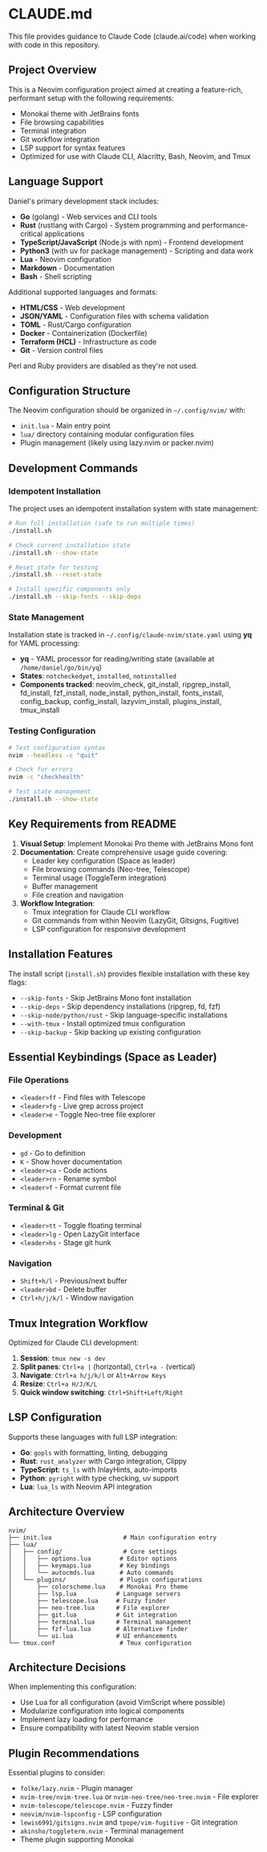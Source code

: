 # CLAUDE.md

This file provides guidance to Claude Code (claude.ai/code) when working with code in this repository.

## Project Overview

This is a Neovim configuration project aimed at creating a feature-rich, performant setup with the following requirements:
- Monokai theme with JetBrains fonts
- File browsing capabilities  
- Terminal integration
- Git workflow integration
- LSP support for syntax features
- Optimized for use with Claude CLI, Alacritty, Bash, Neovim, and Tmux

## Language Support

Daniel's primary development stack includes:
- **Go** (golang) - Web services and CLI tools
- **Rust** (rustlang with Cargo) - System programming and performance-critical applications
- **TypeScript/JavaScript** (Node.js with npm) - Frontend development
- **Python3** (with uv for package management) - Scripting and data work
- **Lua** - Neovim configuration
- **Markdown** - Documentation
- **Bash** - Shell scripting

Additional supported languages and formats:
- **HTML/CSS** - Web development
- **JSON/YAML** - Configuration files with schema validation
- **TOML** - Rust/Cargo configuration
- **Docker** - Containerization (Dockerfile)
- **Terraform (HCL)** - Infrastructure as code
- **Git** - Version control files

Perl and Ruby providers are disabled as they're not used.

## Configuration Structure

The Neovim configuration should be organized in `~/.config/nvim/` with:
- `init.lua` - Main entry point
- `lua/` directory containing modular configuration files
- Plugin management (likely using lazy.nvim or packer.nvim)

## Development Commands

### Idempotent Installation
The project uses an idempotent installation system with state management:

```bash
# Run full installation (safe to run multiple times)
./install.sh

# Check current installation state
./install.sh --show-state

# Reset state for testing
./install.sh --reset-state

# Install specific components only
./install.sh --skip-fonts --skip-deps
```

### State Management
Installation state is tracked in `~/.config/claude-nvim/state.yaml` using **yq** for YAML processing:
- **yq** - YAML processor for reading/writing state (available at `/home/daniel/go/bin/yq`)
- **States**: `notcheckedyet`, `installed`, `notinstalled`
- **Components tracked**: neovim_check, git_install, ripgrep_install, fd_install, fzf_install, node_install, python_install, fonts_install, config_backup, config_install, lazyvim_install, plugins_install, tmux_install

### Testing Configuration
```bash
# Test configuration syntax
nvim --headless -c "quit"

# Check for errors
nvim -c "checkhealth"

# Test state management
./install.sh --show-state
```

## Key Requirements from README

1. **Visual Setup**: Implement Monokai Pro theme with JetBrains Mono font
2. **Documentation**: Create comprehensive usage guide covering:
   - Leader key configuration (Space as leader)
   - File browsing commands (Neo-tree, Telescope)
   - Terminal usage (ToggleTerm integration)
   - Buffer management
   - File creation and navigation
3. **Workflow Integration**: 
   - Tmux integration for Claude CLI workflow
   - Git commands from within Neovim (LazyGit, Gitsigns, Fugitive)
   - LSP configuration for responsive development

## Installation Features

The install script (`install.sh`) provides flexible installation with these key flags:
- `--skip-fonts` - Skip JetBrains Mono font installation
- `--skip-deps` - Skip dependency installations (ripgrep, fd, fzf)
- `--skip-node/python/rust` - Skip language-specific installations
- `--with-tmux` - Install optimized tmux configuration
- `--skip-backup` - Skip backing up existing configuration

## Essential Keybindings (Space as Leader)

### File Operations
- `<leader>ff` - Find files with Telescope
- `<leader>fg` - Live grep across project
- `<leader>e` - Toggle Neo-tree file explorer

### Development
- `gd` - Go to definition
- `K` - Show hover documentation
- `<leader>ca` - Code actions
- `<leader>rn` - Rename symbol
- `<leader>f` - Format current file

### Terminal & Git
- `<leader>tt` - Toggle floating terminal
- `<leader>lg` - Open LazyGit interface
- `<leader>hs` - Stage git hunk

### Navigation
- `Shift+h/l` - Previous/next buffer
- `<leader>bd` - Delete buffer
- `Ctrl+h/j/k/l` - Window navigation

## Tmux Integration Workflow

Optimized for Claude CLI development:
1. **Session**: `tmux new -s dev`
2. **Split panes**: `Ctrl+a |` (horizontal), `Ctrl+a -` (vertical)
3. **Navigate**: `Ctrl+a h/j/k/l` or `Alt+Arrow Keys`
4. **Resize**: `Ctrl+a H/J/K/L`
5. **Quick window switching**: `Ctrl+Shift+Left/Right`

## LSP Configuration

Supports these languages with full LSP integration:
- **Go**: `gopls` with formatting, linting, debugging
- **Rust**: `rust_analyzer` with Cargo integration, Clippy
- **TypeScript**: `ts_ls` with InlayHints, auto-imports
- **Python**: `pyright` with type checking, uv support
- **Lua**: `lua_ls` with Neovim API integration

## Architecture Overview

```
nvim/
├── init.lua                    # Main configuration entry
├── lua/
│   ├── config/                 # Core settings
│   │   ├── options.lua        # Editor options
│   │   ├── keymaps.lua        # Key bindings
│   │   └── autocmds.lua       # Auto commands
│   └── plugins/               # Plugin configurations
│       ├── colorscheme.lua    # Monokai Pro theme
│       ├── lsp.lua           # Language servers
│       ├── telescope.lua     # Fuzzy finder
│       ├── neo-tree.lua      # File explorer
│       ├── git.lua           # Git integration
│       ├── terminal.lua      # Terminal management
│       ├── fzf-lua.lua       # Alternative finder
│       └── ui.lua            # UI enhancements
└── tmux.conf                  # Tmux configuration
```

## Architecture Decisions

When implementing this configuration:
- Use Lua for all configuration (avoid VimScript where possible)
- Modularize configuration into logical components
- Implement lazy loading for performance
- Ensure compatibility with latest Neovim stable version

## Plugin Recommendations

Essential plugins to consider:
- `folke/lazy.nvim` - Plugin manager
- `nvim-tree/nvim-tree.lua` or `nvim-neo-tree/neo-tree.nvim` - File explorer
- `nvim-telescope/telescope.nvim` - Fuzzy finder
- `neovim/nvim-lspconfig` - LSP configuration
- `lewis6991/gitsigns.nvim` and `tpope/vim-fugitive` - Git integration
- `akinsho/toggleterm.nvim` - Terminal management
- Theme plugin supporting Monokai